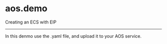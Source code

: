 # aos.demo
Creating an ECS with EIP

-------------------------------------

In this denmo use the .yaml file, and upload it to your AOS service.
